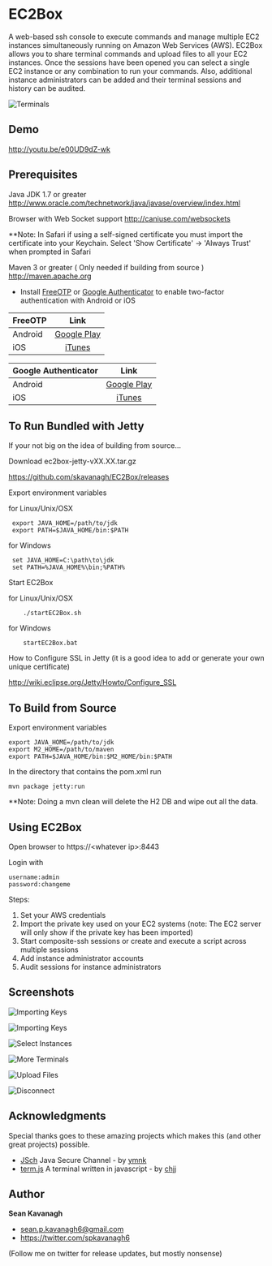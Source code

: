 EC2Box
======
A web-based ssh console to execute commands and manage multiple EC2 instances
simultaneously running on Amazon Web Services (AWS). EC2Box allows you to share
terminal commands and upload files to all your EC2 instances. Once the sessions
have been opened you can select a single EC2 instance or any combination to run
your commands.  Also, additional instance administrators can be added and their
terminal sessions and history can be audited.  

![Terminals](http://ec2box.com/img/screenshots/medium/terms.png)

Demo
-----
http://youtu.be/e00UD9dZ-wk

Prerequisites
-------------
Java JDK 1.7 or greater
http://www.oracle.com/technetwork/java/javase/overview/index.html

Browser with Web Socket support
http://caniuse.com/websockets

**Note: In Safari if using a self-signed certificate you must import the certificate into your Keychain.
Select 'Show Certificate' -> 'Always Trust' when prompted in Safari

Maven 3 or greater  ( Only needed if building from source )
http://maven.apache.org

* Install [FreeOTP](https://fedorahosted.org/freeotp) or [Google Authenticator](https://github.com/google/google-authenticator) to enable two-factor authentication with Android or iOS

| FreeOTP       | Link                                                                                 |
|:------------- |:------------------------------------------------------------------------------------:|
| Android       | [Google Play](https://play.google.com/store/apps/details?id=org.fedorahosted.freeotp)|
| iOS           | [iTunes](https://itunes.apple.com/us/app/freeotp/id872559395)                        |

| Google Authenticator| Link                                                                                               |
|:------------------- |:--------------------------------------------------------------------------------------------------:|
| Android             | [Google Play](https://play.google.com/store/apps/details?id=com.google.android.apps.authenticator2)|
| iOS                 | [iTunes](https://itunes.apple.com/us/app/google-authenticator/id388497605)                         |


To Run Bundled with Jetty
------
If your not big on the idea of building from source...

Download ec2box-jetty-vXX.XX.tar.gz

https://github.com/skavanagh/EC2Box/releases

Export environment variables

for Linux/Unix/OSX

     export JAVA_HOME=/path/to/jdk
     export PATH=$JAVA_HOME/bin:$PATH

for Windows

     set JAVA_HOME=C:\path\to\jdk
     set PATH=%JAVA_HOME%\bin;%PATH%

Start EC2Box

for Linux/Unix/OSX

        ./startEC2Box.sh

for Windows

        startEC2Box.bat

How to Configure SSL in Jetty
(it is a good idea to add or generate your own unique certificate)

http://wiki.eclipse.org/Jetty/Howto/Configure_SSL

To Build from Source 
------
Export environment variables

    export JAVA_HOME=/path/to/jdk
    export M2_HOME=/path/to/maven
    export PATH=$JAVA_HOME/bin:$M2_HOME/bin:$PATH

In the directory that contains the pom.xml run

	mvn package jetty:run

**Note: Doing a mvn clean will delete the H2 DB and wipe out all the data.

Using EC2Box
------
Open browser to https://\<whatever ip\>:8443

Login with 

	username:admin 
	password:changeme

Steps:

1. Set your AWS credentials
2. Import the private key used on your EC2 systems (note: The EC2 server will only show if the private key has been imported)
3. Start composite-ssh sessions or create and execute a script across multiple sessions
4. Add instance administrator accounts
5. Audit sessions for instance administrators

Screenshots
-----------
![Importing Keys](http://ec2box.com/img/screenshots/medium/importing_keys.png)

![Importing Keys](http://ec2box.com/img/screenshots/medium/importing_keys.png)

![Select Instances](http://ec2box.com/img/screenshots/medium/select_instances.png)

![More Terminals](http://ec2box.com/img/screenshots/medium/more_terms.png)

![Upload Files](http://ec2box.com/img/screenshots/medium/upload_files.png)

![Disconnect](http://ec2box.com/img/screenshots/medium/disconnect.png)

Acknowledgments
------
Special thanks goes to these amazing projects which makes this (and other great projects) possible.

+ [JSch](http://www.jcraft.com/jsch) Java Secure Channel - by [ymnk](https://github.com/ymnk)
+ [term.js](https://github.com/chjj/term.js) A terminal written in javascript - by [chjj](https://github.com/chjj)

Author
------
**Sean Kavanagh** 

+ sean.p.kavanagh6@gmail.com
+ https://twitter.com/spkavanagh6

(Follow me on twitter for release updates, but mostly nonsense)
